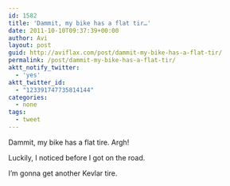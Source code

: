 ```yaml
---
id: 1582
title: 'Dammit, my bike has a flat tir…'
date: 2011-10-10T09:37:39+00:00
author: Avi
layout: post
guid: http://aviflax.com/post/dammit-my-bike-has-a-flat-tir/
permalink: /post/dammit-my-bike-has-a-flat-tir/
aktt_notify_twitter:
  - 'yes'
aktt_twitter_id:
  - "123391747735814144"
categories:
  - none
tags:
  - tweet
---
```

Dammit, my bike has a flat tire. Argh!

Luckily, I noticed before I got on the road.

I&#8217;m gonna get another Kevlar tire.